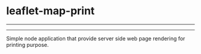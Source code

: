 # leaflet-map-print
--------------------
--------------------

Simple node application that provide server side web page rendering for printing purpose.
